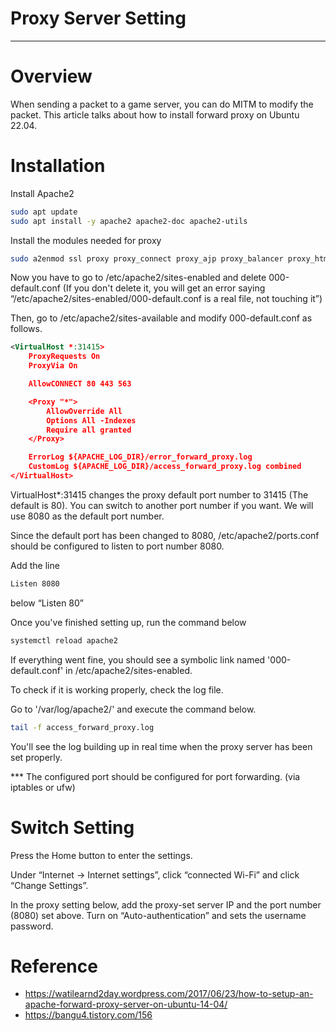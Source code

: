 # Proxy Server Setting

---

# Overview

When sending a packet to a game server, you can do MITM to modify the packet. This article talks about how to install forward proxy on Ubuntu 22.04.

# Installation

Install Apache2

```bash
sudo apt update
sudo apt install -y apache2 apache2-doc apache2-utils
```

Install the modules needed for proxy

```bash
sudo a2enmod ssl proxy proxy_connect proxy_ajp proxy_balancer proxy_html proxy_http headers proxy_fcgi rewrite
```

Now you have to go to /etc/apache2/sites-enabled and delete 000-default.conf (If you don't delete it, you will get an error saying “/etc/apache2/sites-enabled/000-default.conf is a real file, not touching it”)

Then, go to /etc/apache2/sites-available and modify 000-default.conf as follows.

```xml
<VirtualHost *:31415>
    ProxyRequests On
    ProxyVia On

    AllowCONNECT 80 443 563

    <Proxy "*">
     	AllowOverride All
        Options All -Indexes
        Require all granted
    </Proxy>

    ErrorLog ${APACHE_LOG_DIR}/error_forward_proxy.log
    CustomLog ${APACHE_LOG_DIR}/access_forward_proxy.log combined
</VirtualHost>
```

VirtualHost*:31415 changes the proxy default port number to 31415 (The default is 80). You can switch to another port number if you want. We will use 8080 as the default port number.

Since the default port has been changed to 8080, /etc/apache2/ports.conf should be configured to listen to port number 8080.

Add the line 

```bash
Listen 8080
```

below “Listen 80”

Once you've finished setting up, run the command below

```bash
systemctl reload apache2
```

If everything went fine, you should see a symbolic link named '000-default.conf' in /etc/apache2/sites-enabled.

To check if it is working properly, check the log file.

Go to '/var/log/apache2/' and execute the command below.

```bash
tail -f access_forward_proxy.log
```

You'll see the log building up in real time when the proxy server has been set properly.

*** The configured port should be configured for port forwarding. (via iptables or ufw)

# Switch Setting

Press the Home button to enter the settings.

Under “Internet → Internet settings”, click “connected Wi-Fi” and click “Change Settings”.

In the proxy setting below, add the proxy-set server IP and the port number (8080) set above. Turn on “Auto-authentication” and sets the username password.

# Reference

- https://watilearnd2day.wordpress.com/2017/06/23/how-to-setup-an-apache-forward-proxy-server-on-ubuntu-14-04/
- https://bangu4.tistory.com/156